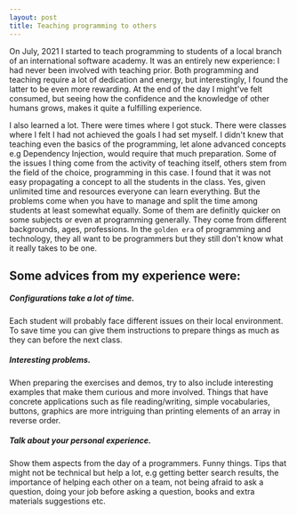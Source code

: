 ```yaml
---
layout: post
title: Teaching programming to others
---
```


On July, 2021 I started to teach programming to students of a local branch of an international software academy.
It was an entirely new experience: I had never been involved with teaching prior.
Both programming and teaching require a lot of dedication and energy, but interestingly, I found the latter to be even more rewarding.
At the end of the day I might've felt consumed, but seeing how the confidence and the knowledge of other humans grows, 
makes it quite a fulfilling experience.

I also learned a lot. 
There were times where I got stuck. There were classes where I felt I had not achieved the goals I had set myself.
I didn't knew that teaching even the basics of the programming, let alone advanced concepts e.g Dependency Injection, would require that much preparation.
Some of the issues I thing come from the activity of teaching itself, others stem from the field of the choice, programming in this case.
I found that it was not easy propagating a concept to all the students in the class. Yes, given unlimited time and resources everyone can learn everything.
But the problems come when you have to manage and split the time among students at least somewhat equally. Some of them are definitly quicker on some subjects or even at programming generally. They come from different backgrounds, ages, professions. In the `golden era` of programming and technology, they all want to be programmers but they still don't know what it really takes to be one. 

Some advices from my experience were:
---------------------------------------

##### Configurations take a lot of time.
Each student will probably face different issues on their local environment. To save time you can give them instructions to prepare things as much as they can before the next class.

##### Interesting problems.
When preparing the exercises and demos, try to also include interesting examples that make them curious and more involved. Things that have concrete applications such as file reading/writing, simple vocabularies, buttons, graphics are more intriguing than printing elements of an array in reverse order. 

##### Talk about your personal experience.
Show them aspects from the day of a programmers. Funny things. Tips that might not be technical but help a lot, e.g getting better search results, the importance of helping each other on a team, not being afraid to ask a question, doing your job before asking a question, books and extra materials suggestions etc.